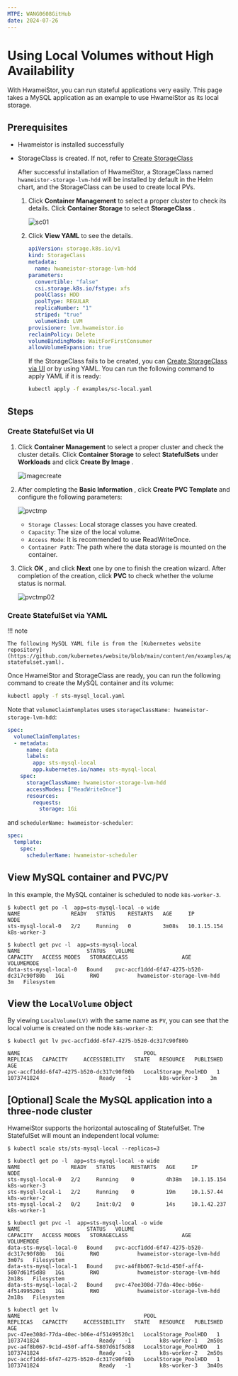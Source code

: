 ```yaml
---
MTPE: WANG0608GitHub
date: 2024-07-26
---
```


# Using Local Volumes without High Availability

With HwameiStor, you can run stateful applications very easily.
This page takes a MySQL application as an example to use HwameiStor as its local storage.

## Prerequisites

- Hwameistor is installed successfully

- StorageClass is created. If not, refer to [Create StorageClass](../../../kpanda/user-guide/storage/sc.md#create-storageclass-sc)

    After successful installation of HwameiStor, a StorageClass named `hwameistor-storage-lvm-hdd` will be installed by default in the Helm chart, and the StorageClass can be used to create local PVs.

    1. Click __Container Management__ to select a proper cluster to check its details. Click __Container Storage__ to select __StorageClass__ .

        ![sc01](../../images/sc01.jpg)

    2. Click __View YAML__ to see the details.

        ```yaml
        apiVersion: storage.k8s.io/v1
        kind: StorageClass
        metadata:
          name: hwameistor-storage-lvm-hdd
        parameters:
          convertible: "false"
          csi.storage.k8s.io/fstype: xfs
          poolClass: HDD
          poolType: REGULAR
          replicaNumber: "1"
          striped: "true"
          volumeKind: LVM
        provisioner: lvm.hwameistor.io
        reclaimPolicy: Delete
        volumeBindingMode: WaitForFirstConsumer
        allowVolumeExpansion: true
        ```

        If the StorageClass fails to be created, you can [Create StorageClass via UI](../../../kpanda/user-guide/storage/sc.md#create-storageclass-sc) or by using YAML. You can run the following command to apply YAML if it is ready:

        ```sh
        kubectl apply -f examples/sc-local.yaml
        ```

## Steps

### Create StatefulSet via UI

1. Click __Container Management__ to select a proper cluster and check the cluster details.
   Click __Container Storage__ to select __StatefulSets__ under __Workloads__ and click __Create By Image__ .

    ![imagecreate](../../images/imagecreate01.jpg)

2. After completing the __Basic Information__ , click __Create PVC Template__ and configure the following parameters:

    ![pvctmp](../../images/pvctmp01.jpg)

    - `Storage Classes`: Local storage classes you have created.
    - `Capacity`: The size of the local volume.
    - `Access Mode`: It is recommended to use ReadWriteOnce.
    - `Container Path`: The path where the data storage is mounted on the container.

3. Click __OK__ , and click __Next__ one by one to finish the creation wizard.
   After completion of the creation, click __PVC__ to check whether the volume status is normal.

    ![pvctmp02](../../images/pvctmp02.jpg)

### Create StatefulSet via YAML

!!! note

    The following MySQL YAML file is from the [Kubernetes website repository](https://github.com/kubernetes/website/blob/main/content/en/examples/application/mysql/mysql-statefulset.yaml).

Once HwameiStor and StorageClass are ready, you can run the following command to create the MySQL container and its volume:

```sh
kubectl apply -f sts-mysql_local.yaml
```

Note that `volumeClaimTemplates` uses `storageClassName: hwameistor-storage-lvm-hdd`:

```yaml
spec:
  volumeClaimTemplates:
  - metadata:
      name: data
      labels:
        app: sts-mysql-local
        app.kubernetes.io/name: sts-mysql-local
    spec:
      storageClassName: hwameistor-storage-lvm-hdd
      accessModes: ["ReadWriteOnce"]
      resources:
        requests:
          storage: 1Gi
```

and `schedulerName: hwameistor-scheduler`:

```yaml
spec:
  template:
    spec:
      schedulerName: hwameistor-scheduler
```

## View MySQL container and PVC/PV

In this example, the MySQL container is scheduled to node `k8s-worker-3`.

```console
$ kubectl get po -l  app=sts-mysql-local -o wide
NAME                READY   STATUS    RESTARTS   AGE     IP            NODE        
sts-mysql-local-0   2/2     Running   0          3m08s   10.1.15.154   k8s-worker-3

$ kubectl get pvc -l  app=sts-mysql-local
NAME                     STATUS   VOLUME                                     CAPACITY   ACCESS MODES   STORAGECLASS                 AGE   VOLUMEMODE
data-sts-mysql-local-0   Bound    pvc-accf1ddd-6f47-4275-b520-dc317c90f80b   1Gi        RWO            hwameistor-storage-lvm-hdd    3m   Filesystem
```

## View the `LocalVolume` object

By viewing `LocalVolume(LV)` with the same name as `PV`, you can see that the local volume is created on the node `k8s-worker-3`:

```console
$ kubectl get lv pvc-accf1ddd-6f47-4275-b520-dc317c90f80b

NAME                                       POOL                   REPLICAS   CAPACITY     ACCESSIBILITY   STATE   RESOURCE   PUBLISHED      AGE
pvc-accf1ddd-6f47-4275-b520-dc317c90f80b   LocalStorage_PoolHDD   1          1073741824                   Ready   -1         k8s-worker-3    3m
```

## [Optional] Scale the MySQL application into a three-node cluster

HwameiStor supports the horizontal autoscaling of StatefulSet. The StatefulSet will mount an independent local volume:

```console
$ kubectl scale sts/sts-mysql-local --replicas=3

$ kubectl get po -l  app=sts-mysql-local -o wide
NAME                READY   STATUS     RESTARTS   AGE     IP            NODE        
sts-mysql-local-0   2/2     Running    0          4h38m   10.1.15.154   k8s-worker-3
sts-mysql-local-1   2/2     Running    0          19m     10.1.57.44    k8s-worker-2
sts-mysql-local-2   0/2     Init:0/2   0          14s     10.1.42.237   k8s-worker-1

$ kubectl get pvc -l  app=sts-mysql-local -o wide
NAME                     STATUS   VOLUME                                     CAPACITY   ACCESS MODES   STORAGECLASS                 AGE     VOLUMEMODE
data-sts-mysql-local-0   Bound    pvc-accf1ddd-6f47-4275-b520-dc317c90f80b   1Gi        RWO            hwameistor-storage-lvm-hdd   3m07s   Filesystem
data-sts-mysql-local-1   Bound    pvc-a4f8b067-9c1d-450f-aff4-5807d61f5d88   1Gi        RWO            hwameistor-storage-lvm-hdd   2m18s   Filesystem
data-sts-mysql-local-2   Bound    pvc-47ee308d-77da-40ec-b06e-4f51499520c1   1Gi        RWO            hwameistor-storage-lvm-hdd   2m18s   Filesystem

$ kubectl get lv
NAME                                       POOL                   REPLICAS   CAPACITY     ACCESSIBILITY   STATE   RESOURCE   PUBLISHED      AGE
pvc-47ee308d-77da-40ec-b06e-4f51499520c1   LocalStorage_PoolHDD   1          1073741824                   Ready   -1         k8s-worker-1   2m50s
pvc-a4f8b067-9c1d-450f-aff4-5807d61f5d88   LocalStorage_PoolHDD   1          1073741824                   Ready   -1         k8s-worker-2   2m50s
pvc-accf1ddd-6f47-4275-b520-dc317c90f80b   LocalStorage_PoolHDD   1          1073741824                   Ready   -1         k8s-worker-3   3m40s
```
